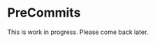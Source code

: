 
<!-- README.md is generated from README.Rmd. Please edit that file -->

# PreCommits

<!-- badges: start -->

<!-- badges: end -->

This is work in progress. Please come back later.
